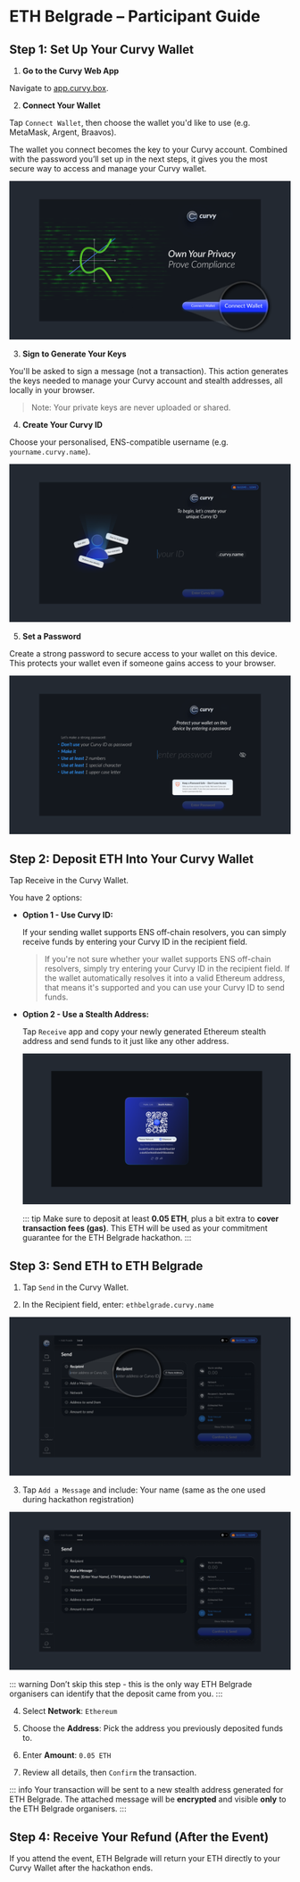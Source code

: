 # ETH Belgrade – Participant Guide

## Step 1: Set Up Your Curvy Wallet

1. **Go to the Curvy Web App**

Navigate to [app.curvy.box](https://app.curvy.box/). 

2. **Connect Your Wallet**

Tap `Connect Wallet`, then choose the wallet you'd like to use (e.g. MetaMask, Argent, Braavos).

The wallet you connect becomes the key to your Curvy account. Combined with the password you’ll set up in the next steps, it gives you the most secure way to access and manage your Curvy wallet.

![Connect Wallet](./public/images/connect_wallet.png)
    
3. **Sign to Generate Your Keys**

You'll be asked to sign a message (not a transaction). 
This action generates the keys needed to manage your Curvy account and stealth addresses, all locally in your browser. 

> Note: Your private keys are never uploaded or shared.

4. **Create Your Curvy ID**
   
Choose your personalised, ENS-compatible username (e.g. `yourname.curvy.name`).

![Set Up Your Curvy ID](./public/images/curvy_id.png)

5. **Set a Password**
   
Create a strong password to secure access to your wallet on this device. This protects your wallet even if someone gains access to your browser.

![Create a Password](./public/images/create_password.png)

## Step 2: Deposit ETH Into Your Curvy Wallet

Tap Receive in the Curvy Wallet.

You have 2 options:

- **Option 1 - Use Curvy ID:**
    
    If your sending wallet supports ENS off-chain resolvers, you can simply receive funds by entering your Curvy ID in the recipient field.
    
    > If you're not sure whether your wallet supports ENS off-chain resolvers, simply try entering your Curvy ID in the recipient field.
    > If the wallet automatically resolves it into a valid Ethereum address, that means it's supported and you can use your Curvy ID to send funds.
    
- **Option 2 - Use a Stealth Address:**
    
    Tap `Receive` app and copy your newly generated Ethereum stealth address and send funds to it just like any other address.
  
    ![Receive ETH Stealth Address](./public/images/receive-eth.png)

    ::: tip
    Make sure to deposit at least **0.05 ETH**, plus a bit extra to **cover transaction fees (gas)**.
    This ETH will be used as your commitment guarantee for the ETH Belgrade hackathon.
    :::

## Step 3: Send ETH to ETH Belgrade

1. Tap `Send` in the Curvy Wallet.
  
2. In the Recipient field, enter: `ethbelgrade.curvy.name`

![Send](./public/images/send-eth-belgrade.png)

3. Tap `Add a Message` and include: Your name (same as the one used during hackathon registration)

![Add Message](./public/images/add-message.png)

   ::: warning
   Don’t skip this step - this is the only way ETH Belgrade organisers can identify that the deposit came from you.
   :::
   
4. Select **Network**: `Ethereum`
   
5. Choose the **Address**: Pick the address you previously deposited funds to.
   
6. Enter **Amount**: `0.05 ETH`
    
7. Review all details, then `Confirm` the transaction.


::: info
Your transaction will be sent to a new stealth address generated for ETH Belgrade.
The attached message will be **encrypted** and visible **only** to the ETH Belgrade organisers.
:::

## Step 4: Receive Your Refund (After the Event)

If you attend the event, ETH Belgrade will return your ETH directly to your Curvy Wallet after the hackathon ends.
